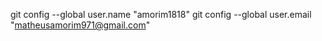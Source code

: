 git config --global user.name "amorim1818" 
git config  --global user.email "matheusamorim971@gmail.com"
